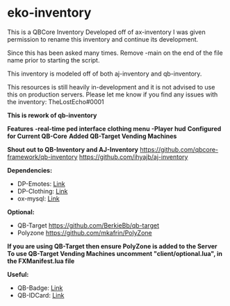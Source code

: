# eko-inventory
This is a QBCore Inventory Developed off of ax-inventory
I was given permission to rename this inventory and continue its development.

Since this has been asked many times. Remove -main on the end of the file name prior to starting the script. 

This inventory is modeled off of both aj-inventory and qb-inventory.

This resources is still heavily in-development and it is not advised to use this on production servers. 
Please let me know if you find any issues with the inventory: TheLostEcho#0001

**This is rework of qb-inventory**

**Features**
**-real-time ped interface clothing menu**
**-Player hud**
**Configured for Current QB-Core**
**Added QB-Target Vending Machines**

**Shout out to QB-Inventory and AJ-Inventory**
	https://github.com/qbcore-framework/qb-inventory
	https://github.com/ihyajb/aj-inventory
	
**Dependencies:**
- DP-Emotes: <a href="https://github.com/andristum/dpemotes">Link</a>
- DP-Clothing: <a href="https://github.com/andristum/dpclothing">Link</a>
- ox-mysql: <a href="https://github.com/overextended/oxmysql">Link</a>

**Optional:**
- QB-Target https://github.com/BerkieBb/qb-target
- Polyzone https://github.com/mkafrin/PolyZone

**If you are using QB-Target then ensure PolyZone is added to the Server**
**To use QB-Target Vending Machines uncomment "client/optional.lua", in the FXManifest.lua file**

**Useful:** 
- QB-Badge: <a href="https://github.com/DOSE-420/qb-policebadge">Link</a> 
- QB-IDCard: <a href="https://github.com/alp1x/qb-idcard">Link</a>
